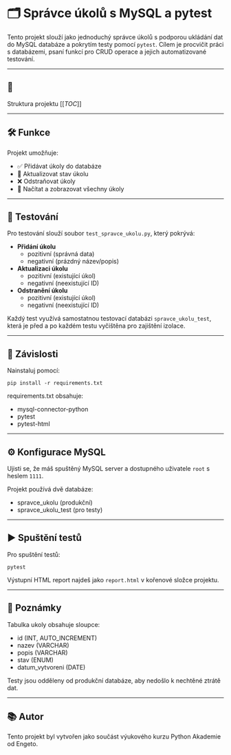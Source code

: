 # 🗂️ Správce úkolů s MySQL a pytest

Tento projekt slouží jako jednoduchý správce úkolů s podporou ukládání dat do MySQL databáze a pokrytím testy pomocí `pytest`. Cílem je procvičit práci s databázemi, psaní funkcí pro CRUD operace a jejich automatizované testování.

---

## 📁 
Struktura projektu
[[_TOC_]]

---

## 🛠️ Funkce

Projekt umožňuje:

- ✅ Přidávat úkoly do databáze
- 📝 Aktualizovat stav úkolu
- ❌ Odstraňovat úkoly
- 📄 Načítat a zobrazovat všechny úkoly

---

## 🧪 Testování

Pro testování slouží soubor `test_spravce_ukolu.py`, který pokrývá:

- **Přidání úkolu**
  - pozitivní (správná data)
  - negativní (prázdný název/popis)
- **Aktualizaci úkolu**
  - pozitivní (existující úkol)
  - negativní (neexistující ID)
- **Odstranění úkolu**
  - pozitivní (existující úkol)
  - negativní (neexistující ID)

Každý test využívá samostatnou testovací databázi `spravce_ukolu_test`, která je před a po každém testu vyčištěna pro zajištění izolace.

---

## 🧩 Závislosti

Nainstaluj pomocí:

```
pip install -r requirements.txt
```

requirements.txt obsahuje:
- mysql-connector-python
- pytest
- pytest-html

---

## ⚙️ Konfigurace MySQL

Ujisti se, že máš spuštěný MySQL server a dostupného uživatele `root` s heslem `1111`.

Projekt používá dvě databáze:
- spravce_ukolu (produkční)
- spravce_ukolu_test (pro testy)

---

## ▶️ Spuštění testů
Pro spuštění testů:
```
pytest
```
Výstupní HTML report najdeš jako `report.html` v kořenové složce projektu.

---

## 📌 Poznámky
Tabulka ukoly obsahuje sloupce:
- id (INT, AUTO_INCREMENT)
- nazev (VARCHAR)
- popis (VARCHAR)
- stav (ENUM)
- datum_vytvoreni (DATE)

Testy jsou odděleny od produkční databáze, aby nedošlo k nechtěné ztrátě dat.

---

## 📚 Autor
Tento projekt byl vytvořen jako součást výukového kurzu Python Akademie od Engeto.
